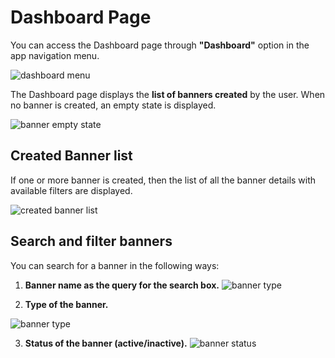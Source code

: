 # Dashboard Page

You can access the Dashboard page through **"Dashboard"** option in the app navigation menu.

![dashboard menu](https://raw.githubusercontent.com/profy-shopify/profy-shopify.github.io/main/assets/page1/dashboard_menu.png)

The Dashboard page displays the **list of banners created** by the user.
When no banner is created, an empty state is displayed.

![banner empty state](https://raw.githubusercontent.com/profy-shopify/profy-shopify.github.io/main/assets/page1/empty_state.png)

## Created Banner list

If one or more banner is created, then the list of all the banner details with available filters are displayed.

![created banner list](https://raw.githubusercontent.com/profy-shopify/profy-shopify.github.io/main/assets/page1/banner_list.png)

## Search and filter banners

You can search for a banner in the following ways: 

1. **Banner name as the query for the search box.**
![banner type](https://raw.githubusercontent.com/profy-shopify/profy-shopify.github.io/main/assets/page1/banner_search.png)


2. **Type of the banner.**

![banner type](https://raw.githubusercontent.com/profy-shopify/profy-shopify.github.io/main/assets/page1/banner_type_filter.png)

3. **Status of the banner (active/inactive).**
![banner status](https://raw.githubusercontent.com/profy-shopify/profy-shopify.github.io/main/assets/page1/banner_status_filter.png)
